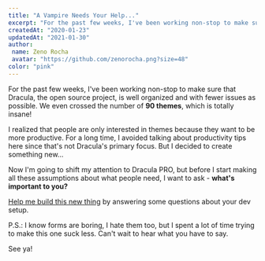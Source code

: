 ```yaml
---
title: "A Vampire Needs Your Help..."
excerpt: "For the past few weeks, I've been working non-stop to make sure that Dracula, the open source project, is well organized and with fewer issues as possible. We even crossed the number of 90 themes, which is totally insane!"
createdAt: "2020-01-23"
updatedAt: "2021-01-30"
author:
 name: Zeno Rocha
 avatar: "https://github.com/zenorocha.png?size=48"
color: "pink"
---
```


For the past few weeks, I've been working non-stop to make sure that Dracula, the open source project, is well organized and with fewer issues as possible. We even crossed the number of **90 themes**, which is totally insane!

I realized that people are only interested in themes because they want to be more productive. For a long time, I avoided talking about productivity tips here since that's not Dracula's primary focus. But I decided to create something new...

Now I'm going to shift my attention to Dracula PRO, but before I start making all these assumptions about what people need, I want to ask - **what's important to you?**

[Help me build this new thing](https://draculatheme.typeform.com/to/VjaC6t) by answering some questions about your dev setup.

P.S.: I know forms are boring, I hate them too, but I spent a lot of time trying to make this one suck less. Can't wait to hear what you have to say.

See ya!
